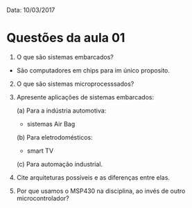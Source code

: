 
Data: 10/03/2017
# Questões da aula 01
 1. O que são sistemas embarcados?
 - São computadores em chips para im único proposito.

 2. O que são sistemas microprocesssados?

 3. Apresente aplicações de sistemas embarcados:
 	
	(a) Para a indústria automotiva:
	- sistemas Air Bag
	
	(b) Para eletrodomésticos: 
	- smart TV
	
	(c) Para automação industrial.

 4. Cite arquiteturas possíveis e as diferenças entre elas.

 5. Por que usamos o MSP430 na disciplina, ao invés de outro microcontrolador?

